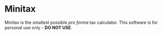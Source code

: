 # Minitax

Minitax is the smallest possible *pro forma* tax calculator. This software is for personal use only - **DO NOT USE**.
